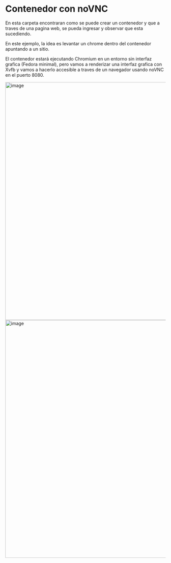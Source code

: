Contenedor con noVNC
=

En esta carpeta encontraran como se puede crear un contenedor y que a traves de una pagina web, se pueda ingresar y observar que esta sucediendo.

En este ejemplo, la idea es levantar un chrome dentro del contenedor apuntando a un sitio. 

El contenedor estará ejecutando Chromium en un entorno sin interfaz grafica (Fedora minimal), pero vamos a renderizar una interfaz grafica con Xvfb y vamos a hacerlo accesible a traves de un navegador usando noVNC en el puerto 8080.

<img width="1788" height="749" alt="image" src="https://github.com/user-attachments/assets/f394cab0-8b2d-4e2f-9c17-aad5ec5b09a2" />

<img width="1788" height="749" alt="image" src="https://github.com/user-attachments/assets/b25338b2-d871-4e27-b7c9-e9ada075832e" />
